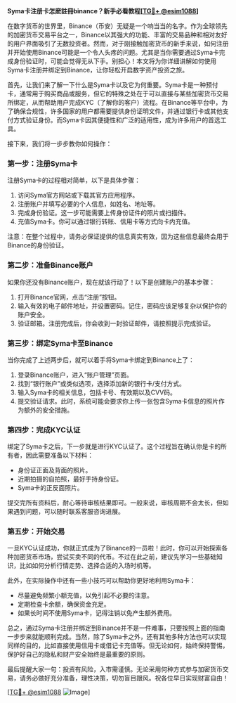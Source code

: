 **Syma卡注册卡怎麽註冊binance？新手必看教程[[TG💪+ @esim1088](https://t.me/s/esim1088)]**

在数字货币的世界里，Binance（币安）无疑是一个响当当的名字。作为全球领先的加密货币交易平台之一，Binance以其强大的功能、丰富的交易品种和相对友好的用户界面吸引了无数投资者。然而，对于刚接触加密货币的新手来说，如何注册并开始使用Binance可能是一个令人头疼的问题。尤其是当你需要通过Syma卡完成身份验证时，可能会觉得无从下手。别担心！本文将为你详细讲解如何使用Syma卡注册并绑定到Binance，让你轻松开启数字资产投资之旅。

首先，让我们来了解一下什么是Syma卡以及它为何重要。Syma卡是一种预付卡，通常用于购买商品或服务，但它的特殊之处在于可以直接与某些加密货币交易所绑定，从而帮助用户完成KYC（了解你的客户）流程。在Binance等平台中，为了确保合规性，许多国家的用户都需要提供身份证明文件，并通过银行卡或其他支付方式验证身份。而Syma卡因其便捷性和广泛的适用性，成为许多用户的首选工具。

接下来，我们将一步步教你如何操作：

### **第一步：注册Syma卡**
注册Syma卡的过程相对简单，以下是具体步骤：
1. 访问Syma官方网站或下载其官方应用程序。
2. 注册账户并填写必要的个人信息，如姓名、地址等。
3. 完成身份验证。这一步可能需要上传身份证件的照片或扫描件。
4. 充值Syma卡。你可以通过银行转账、信用卡等方式向卡内充值。

注意：在整个过程中，请务必保证提供的信息真实有效，因为这些信息最终会用于Binance的身份验证。

### **第二步：准备Binance账户**
如果你还没有Binance账户，现在就该行动了！以下是创建账户的基本步骤：
1. 打开Binance官网，点击“注册”按钮。
2. 输入有效的电子邮件地址，并设置密码。记住，密码应该足够复杂以保护你的账户安全。
3. 验证邮箱。注册完成后，你会收到一封验证邮件，请按照提示完成验证。

### **第三步：绑定Syma卡至Binance**
当你完成了上述两步后，就可以着手将Syma卡绑定到Binance上了：
1. 登录Binance账户，进入“账户管理”页面。
2. 找到“银行账户”或类似选项，选择添加新的银行卡/支付方式。
3. 输入Syma卡的相关信息，包括卡号、有效期以及CVV码。
4. 提交验证请求。此时，系统可能会要求你上传一张包含Syma卡信息的照片作为额外的安全措施。

### **第四步：完成KYC认证**
绑定了Syma卡之后，下一步就是进行KYC认证了。这个过程旨在确认你是卡的所有者，因此需要准备以下材料：
- 身份证正面及背面的照片。
- 近期拍摄的自拍照，最好手持身份证。
- Syma卡的正反面照片。

提交完所有资料后，耐心等待审核结果即可。一般来说，审核周期不会太长，但如果遇到问题，可以随时联系客服咨询进展。

### **第五步：开始交易**
一旦KYC认证成功，你就正式成为了Binance的一员啦！此时，你可以开始探索各种加密货币市场，尝试买卖不同的代币。不过在此之前，建议先学习一些基础知识，比如如何分析行情走势、选择合适的入场时机等。

此外，在实际操作中还有一些小技巧可以帮助你更好地利用Syma卡：
- 尽量避免频繁小额充值，以免引起不必要的注意。
- 定期检查卡余额，确保资金充足。
- 如果长时间不使用Syma卡，记得注销以免产生额外费用。

总之，通过Syma卡注册并绑定到Binance并不是一件难事，只要按照上面的指南一步步来就能顺利完成。当然，除了Syma卡之外，还有其他多种方法也可以实现同样的目的，比如直接使用信用卡或借记卡充值等。但无论如何，始终保持警惕，保护好自己的隐私和财产安全始终是最重要的原则。

最后提醒大家一句：投资有风险，入市需谨慎。无论采用何种方式参与加密货币交易，请务必做好充分准备，理性决策，切勿盲目跟风。祝各位早日实现财富自由！

[[TG💪+ @esim1088](https://t.me/s/esim1088) ![Image](https://i.postimg.cc/4NQfJmqS/Snipaste-2025-05-13-00-14-12.png)]